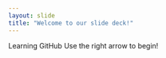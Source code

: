 ```yaml
---
layout: slide
title: "Welcome to our slide deck!"
---
```

Learning GitHub
Use the right arrow to begin!
